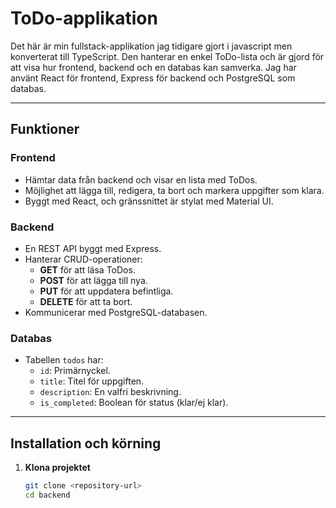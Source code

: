 # ToDo-applikation

Det här är min fullstack-applikation jag tidigare gjort i javascript men konverterat till TypeScript. Den hanterar en enkel ToDo-lista och är gjord för att visa hur frontend, backend och en databas kan samverka. Jag har använt React för frontend, Express för backend och PostgreSQL som databas.

---

## Funktioner

### Frontend

- Hämtar data från backend och visar en lista med ToDos.
- Möjlighet att lägga till, redigera, ta bort och markera uppgifter som klara.
- Byggt med React, och gränssnittet är stylat med Material UI.

### Backend

- En REST API byggt med Express.
- Hanterar CRUD-operationer:
  - **GET** för att läsa ToDos.
  - **POST** för att lägga till nya.
  - **PUT** för att uppdatera befintliga.
  - **DELETE** för att ta bort.
- Kommunicerar med PostgreSQL-databasen.

### Databas

- Tabellen `todos` har:
  - `id`: Primärnyckel.
  - `title`: Titel för uppgiften.
  - `description`: En valfri beskrivning.
  - `is_completed`: Boolean för status (klar/ej klar).

---

## Installation och körning

1. **Klona projektet**
   ```bash
   git clone <repository-url>
   cd backend
   ```

